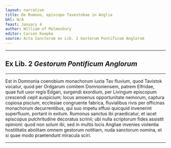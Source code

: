 ```yaml
---
layout: narrative
title: De Rumono, episcopo Tavestokae in Anglia
bhl: N/A
feast: January 4
author: William of Malmesbury
editor: Carson Koepke
source: Acta Sanctorum ex Lib. 2 Gestorum Pontificum Anglorum
---
```


---

## Ex Lib. 2 *Gestorum Pontificum Anglorum*

---

Est in Domnonia coenobium monachorum iuxta Tav fluvium, quod Tavistok vocatur, quod per Ordgarum comitem Domnoniensem, patrem Elfridae, quae fuit uxor regis Edgari, surgendi exordium, per Livingum episcopum crescendi cepit auspicium; locus amoenus opportunitate nemorum, captura copiosa piscium, ecclesiae congruente fabrica, fluvialibus rivis per officinas monachorum decurrentibus, qui suo impetu effusi quicquid invenerint superfluum, portant in exitum. Rumonus sanctus ibi praedicatur, et iacet episcopus pulchritudine decoratus scrinii; ubi nulla scriptorum fides assistit opinioni: quod non solum ibi, sed in multis locis Angliae invenies violentia hostilitatis abolitam omnem gestorum notitiam, nuda sanctorum nomina, et si quae modo praetendunt miracula sciri.

---
